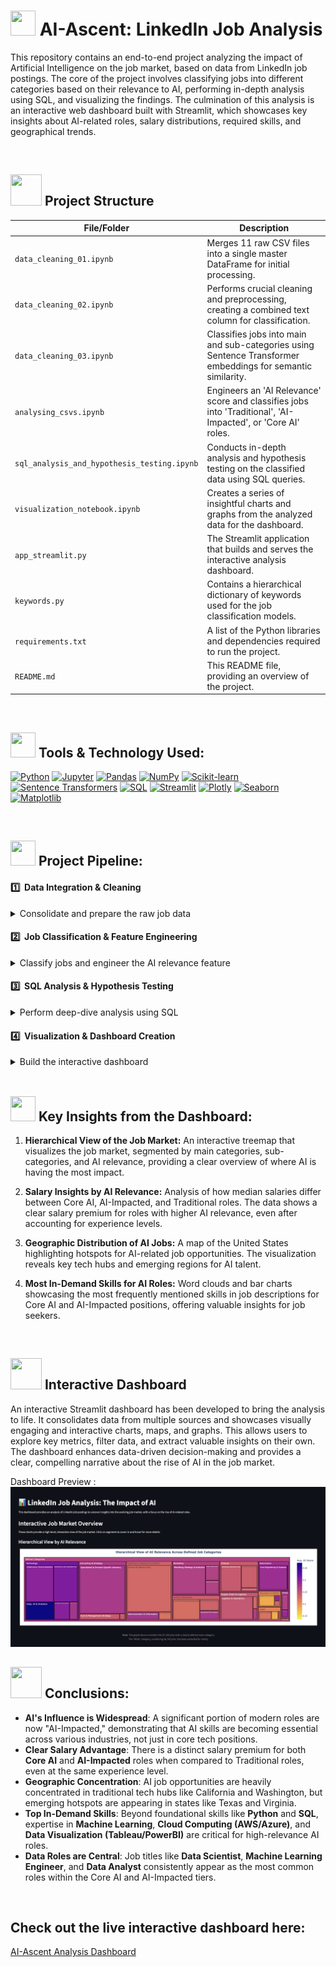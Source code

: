 # <img src=https://user-images.githubusercontent.com/55955478/235878802-1c423764-f355-47b0-b926-f9380334defd.png height=40 width=40> AI-Ascent: LinkedIn Job Analysis


This repository contains an end-to-end project analyzing the impact of Artificial Intelligence on the job market, based on data from LinkedIn job postings. The core of the project involves classifying jobs into different categories based on their relevance to AI, performing in-depth analysis using SQL, and visualizing the findings. The culmination of this analysis is an interactive web dashboard built with Streamlit, which showcases key insights about AI-related roles, salary distributions, required skills, and geographical trends.

<br>

## <img src=https://user-images.githubusercontent.com/106439762/181935629-b3c47bd3-77fb-4431-a11c-ff8ba0942b63.gif height=50 width=50 > Project Structure

| File/Folder | Description |
|---|---|
| `data_cleaning_01.ipynb` | Merges 11 raw CSV files into a single master DataFrame for initial processing. |
| `data_cleaning_02.ipynb` | Performs crucial cleaning and preprocessing, creating a combined text column for classification. |
| `data_cleaning_03.ipynb` | Classifies jobs into main and sub-categories using Sentence Transformer embeddings for semantic similarity. |
| `analysing_csvs.ipynb` | Engineers an 'AI Relevance' score and classifies jobs into 'Traditional', 'AI-Impacted', or 'Core AI' roles. |
| `sql_analysis_and_hypothesis_testing.ipynb` | Conducts in-depth analysis and hypothesis testing on the classified data using SQL queries. |
| `visualization_notebook.ipynb` | Creates a series of insightful charts and graphs from the analyzed data for the dashboard. |
| `app_streamlit.py` | The Streamlit application that builds and serves the interactive analysis dashboard. |
| `keywords.py` | Contains a hierarchical dictionary of keywords used for the job classification models. |
| `requirements.txt` | A list of the Python libraries and dependencies required to run the project. |
| `README.md` | This README file, providing an overview of the project. |

<br>

## <img src=https://user-images.githubusercontent.com/106439762/181937125-2a4b22a3-f8a9-4226-bbd3-df972f9dbbc4.gif height=40 width=40> Tools & Technology Used:


<a href="#"><img alt="Python" src="https://img.shields.io/badge/Python-3776AB.svg?logo=python&logoColor=white"></a>
<a href="#"><img alt="Jupyter" src="https://img.shields.io/badge/Jupyter-F37626.svg?logo=jupyter&logoColor=white"></a>
<a href="#"><img alt="Pandas" src="https://img.shields.io/badge/Pandas-150458.svg?logo=pandas&logoColor=white"></a>
<a href="#"><img alt="NumPy" src="https://img.shields.io/badge/Numpy-013243.svg?logo=numpy&logoColor=white"></a>
<a href="#"><img alt="Scikit-learn" src="https://img.shields.io/badge/scikit_learn-F7931E.svg?logo=scikitlearn&logoColor=white"></a>
<a href="#"><img alt="Sentence Transformers" src="https://img.shields.io/badge/Sentence_Transformers-8A2BE2.svg?logo=huggingface&logoColor=white"></a>
<a href="#"><img alt="SQL" src="https://img.shields.io/badge/SQL-4479A1.svg?logo=postgresql&logoColor=white"></a>
<a href="#"><img alt="Streamlit" src="https://img.shields.io/badge/Streamlit-FF4B4B.svg?logo=streamlit&logoColor=white"></a>
<a href="#"><img alt="Plotly" src="https://img.shields.io/badge/Plotly-3F4F75.svg?logo=plotly&logoColor=white"></a>
<a href="#"><img alt="Seaborn" src="https://img.shields.io/badge/Seaborn-3776AB.svg?logo=seaborn&logoColor=white"></a>
<a href="#"><img alt="Matplotlib" src="https://img.shields.io/badge/Matplotlib-006DB2.svg?logo=matplotlib&logoColor=white"></a>



<br>

## <img src=https://user-images.githubusercontent.com/106439762/178428775-03d67679-9aa4-4b08-91e9-6eb6ed8faf66.gif height=40 width=40> Project Pipeline:
#### 1️⃣  Data Integration & Cleaning
<details>
<summary> Consolidate and prepare the raw job data</summary>

- Merged 11 raw CSV files into a single master DataFrame.
- Handled missing values and standardized data types across columns.
- Created a unified `combined_text` column (from title, description, skills) for NLP processing.

</details>

#### 2️⃣  Job Classification & Feature Engineering
<details>
<summary> Classify jobs and engineer the AI relevance feature</summary>

- Utilized a **Sentence Transformer** model to encode job descriptions and a keyword hierarchy into vector embeddings.
- Calculated cosine similarity to classify each job into a `main_category` and `sub_category`.
- Engineered an `ai_relevance_score` by comparing job text to a vector representing the concept of "Artificial Intelligence".
- Categorized jobs into `ai_relevance_tier` (Core AI, AI-Impacted, Traditional) based on score thresholds.

</details>

#### 3️⃣  SQL Analysis & Hypothesis Testing
<details>
<summary> Perform deep-dive analysis using SQL</summary>

- Loaded the classified dataset into a SQL database for efficient querying.
- Wrote complex queries to aggregate data and extract summary statistics (e.g., median salaries by tier, top skills per category).
- Performed statistical analysis to validate initial hypotheses about salary and skill distributions.

</details>

#### 4️⃣  Visualization & Dashboard Creation
<details>
<summary> Build the interactive dashboard</summary>

- Developed a range of visualizations (treemaps, bar charts, maps, word clouds) using Plotly and Seaborn.
- Assembled the visualizations into a cohesive and interactive web application using **Streamlit**.
- Deployed the dashboard to the cloud for public access.

</details>

<!---

1.  **Data Integration and Cleaning:** Loaded and merged 11 separate raw CSV files containing job data. Performed extensive data cleaning, handling missing values, and standardizing text fields to prepare a unified dataset.

2.  **Job Classification with Sentence Transformers:** Utilized a sophisticated Sentence Transformer model to classify each job. This involved:
    * Encoding job descriptions and a predefined hierarchy of keywords into vector embeddings.
    * Calculating the cosine similarity between job descriptions and keyword embeddings.
    * Assigning each job to a main and sub-category based on the highest similarity score, achieving a robust, context-aware classification.

3.  **AI Relevance Scoring:** Engineered a feature to quantify how closely each job relates to Artificial Intelligence. Based on this relevance score, jobs were categorized into three distinct tiers:
    * **Core AI Role:** Jobs centered directly on AI development and research.
    * **AI-Impacted Role:** Traditional roles that now require AI skills or interact with AI systems.
    * **Traditional Role:** Roles with little to no direct relation to AI.

4.  **In-depth SQL Analysis:** Imported the cleaned and classified data into a SQL database to perform complex queries. Leveraged SQL to analyze salary distributions, geographic trends, experience requirements, and skill demands across different job categories and AI relevance tiers.

5.  **Visualization and Dashboard Development:** Created a wide range of visualizations using libraries like Matplotlib, Seaborn, and Plotly to uncover patterns and insights. These visualizations were then integrated into an interactive dashboard using **Streamlit** to present the findings in an accessible and engaging way.

    <img src=https://github.com/Niranjana-08/AI-Ascent/raw/main/assets/dashboard_screenshot.png height=400 width=700 >

---->
<br>

## <img src=https://user-images.githubusercontent.com/106439762/178803205-47a08ce7-2187-4f96-b301-a2b68690619a.gif height=40 width=40> Key Insights from the Dashboard:

1.  **Hierarchical View of the Job Market:** An interactive treemap that visualizes the job market, segmented by main categories, sub-categories, and AI relevance, providing a clear overview of where AI is having the most impact.

2.  **Salary Insights by AI Relevance:** Analysis of how median salaries differ between Core AI, AI-Impacted, and Traditional roles. The data shows a clear salary premium for roles with higher AI relevance, even after accounting for experience levels.

4.  **Geographic Distribution of AI Jobs:** A map of the United States highlighting hotspots for AI-related job opportunities. The visualization reveals key tech hubs and emerging regions for AI talent.

5.  **Most In-Demand Skills for AI Roles:** Word clouds and bar charts showcasing the most frequently mentioned skills in job descriptions for Core AI and AI-Impacted positions, offering valuable insights for job seekers.


<br>

## <img src=https://cdn1.vectorstock.com/i/1000x1000/45/70/dashboard-icon-vector-22894570.jpg height=50 width=50> Interactive Dashboard

An interactive Streamlit dashboard has been developed to bring the analysis to life. It consolidates data from multiple sources and showcases visually engaging and interactive charts, maps, and graphs. This allows users to explore key metrics, filter data, and extract valuable insights on their own. The dashboard enhances data-driven decision-making and provides a clear, compelling narrative about the rise of AI in the job market.

Dashboard Preview :
![Dashboard Preview](https://raw.githubusercontent.com/Niranjana-08/AI-Ascent/main/streamlit_app/graphs_new/preview_dashboard.png)
<br>
## <img src=https://user-images.githubusercontent.com/108053296/185756908-fbb62168-d923-48f2-992f-b8e2fde848fe.gif height=50 width=50> Conclusions:

<!---

1.  **AI is Reshaping the Job Market:** The analysis clearly shows a significant and growing number of "AI-Impacted" roles, indicating that AI is not just creating new jobs but fundamentally changing existing ones.
2.  **Significant Salary Premium for AI Skills:** There is a demonstrable financial benefit to having AI skills, with Core AI and AI-Impacted roles commanding higher salaries than traditional roles at similar experience levels.
3.  **Data-Related Roles Dominate AI:** Roles such as Data Scientist, Machine Learning Engineer, and Data Analyst are at the forefront of the AI job landscape.
4.  **Tech Hubs Lead in AI Opportunities:** Major technology centers remain the primary locations for AI-related jobs, though opportunities are beginning to spread geographically.
5.  **Continuous Learning is Crucial:** The most in-demand skills highlight the need for continuous learning and adaptation, as proficiency in areas like Python, SQL, and specific machine learning frameworks is essential.
   --->

- **AI's Influence is Widespread**: A significant portion of modern roles are now "AI-Impacted," demonstrating that AI skills are becoming essential across various industries, not just in core tech positions.
- **Clear Salary Advantage**: There is a distinct salary premium for both **Core AI** and **AI-Impacted** roles when compared to Traditional roles, even at the same experience level.
- **Geographic Concentration**: AI job opportunities are heavily concentrated in traditional tech hubs like California and Washington, but emerging hotspots are appearing in states like Texas and Virginia.
- **Top In-Demand Skills**: Beyond foundational skills like **Python** and **SQL**, expertise in **Machine Learning**, **Cloud Computing (AWS/Azure)**, and **Data Visualization (Tableau/PowerBI)** are critical for high-relevance AI roles.
- **Data Roles are Central**: Job titles like **Data Scientist**, **Machine Learning Engineer**, and **Data Analyst** consistently appear as the most common roles within the Core AI and AI-Impacted tiers.

<br>

## Check out the live interactive dashboard here: 
[AI-Ascent Analysis Dashboard](http://ai-ascentgit-c2gtfbzhdrbgk7cztxguuk.streamlit.app/)

<!---# AI-Ascent
A Data-Driven Analysis of the Rise of AI Careers on LinkedIn.

## Live Interactive Dashboard

This project culminates in a fully interactive dashboard built with Streamlit. It allows users to explore the key findings of the analysis, including geographic trends, skill demand, and salary comparisons.

**[Click here to access the live dashboard](https://ai-ascentgit-c2gtfbzhdrbgk7cztxguuk.streamlit.app/)**
--->

